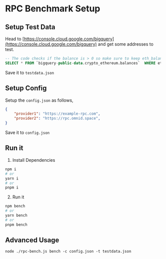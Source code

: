 # RPC Benchmark Setup

## Setup Test Data

Head to [https://console.cloud.google.com/bigquery](https://console.cloud.google.com/bigquery) and get some addresses to test.

```sql
-- The code checks if the balance is > 0 so make sure to keep eth_balance atleast > 0
SELECT * FROM `bigquery-public-data.crypto_ethereum.balances`  WHERE eth_balance > 1000000000000000000 LIMIT 10000
```

Save it to `testdata.json`

## Setup Config

Setup the `config.json` as follows,

```json
{
    "provider1": "https://example-rpc.com",
    "provider2": "https://rpc.omnid.space",
}
```

Save it to `config.json`

## Run it

1. Install Dependencies
```bash
npm i
# or
yarn i
# or
pnpm i
```

2. Run it
```bash
npm bench
# or
yarn bench
# or
pnpm bench
```

## Advanced Usage

```
node ./rpc-bench.js bench -c config.json -t testdata.json
```

